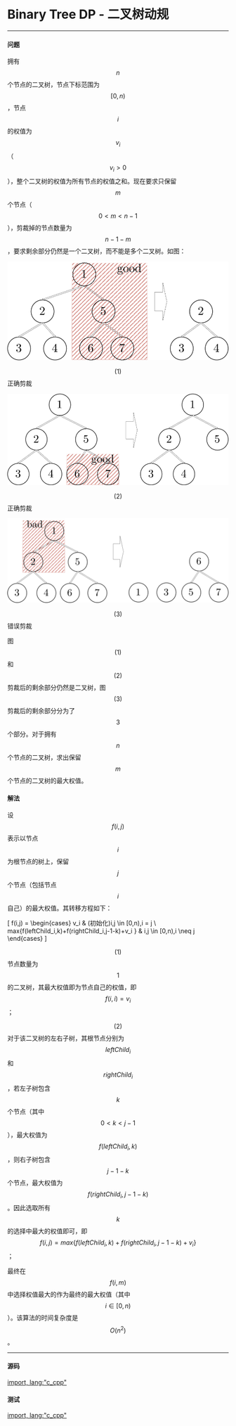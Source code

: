 # Binary Tree DP - 二叉树动规

--------

#### 问题

拥有$$ n $$个节点的二叉树，节点下标范围为$$ [0,n) $$，节点$$ i $$的权值为$$ v_i $$（$$ v_i \gt 0 $$），整个二叉树的权值为所有节点的权值之和。现在要求只保留$$ m $$个节点（$$ 0 \lt m \lt n-1 $$），剪裁掉的节点数量为$$ n-1-m $$，要求剩余部分仍然是一个二叉树，而不能是多个二叉树。如图：

![BinaryTreeDP1.svg](../res/BinaryTreeDP1.svg)

$$ (1) $$ 正确剪裁

![BinaryTreeDP2.svg](../res/BinaryTreeDP2.svg)

$$ (2) $$ 正确剪裁

![BinaryTreeDP3.svg](../res/BinaryTreeDP3.svg)

$$ (3) $$ 错误剪裁

图$$ (1) $$和$$ (2) $$剪裁后的剩余部分仍然是二叉树，图$$ (3) $$剪裁后的剩余部分分为了$$ 3 $$个部分。对于拥有$$ n $$个节点的二叉树，求出保留$$ m $$个节点的二叉树的最大权值。

#### 解法

设$$ f(i,j) $$表示以节点$$ i $$为根节点的树上，保留$$ j $$个节点（包括节点$$ i $$自己）的最大权值。其转移方程如下：

\[
f(i,j) =
\begin{cases}
v_i & (初始化)i,j \in [0,n),i = j \\
max⁡\{f(leftChild_i,k)+f(rightChild_i,j-1-k)+v_i \} & i,j \in [0,n),i \neq j
\end{cases}
\]

$$ (1) $$ 节点数量为$$ 1 $$的二叉树，其最大权值即为节点自己的权值，即$$ f(i,i) = v_i $$；

$$ (2) $$ 对于该二叉树的左右子树，其根节点分别为$$ leftChild_i $$和$$ rightChild_i $$，若左子树包含$$ k $$个节点（其中$$ 0 \lt k \lt j-1 $$），最大权值为$$ f(leftChild_i,k) $$，则右子树包含$$ j-1-k $$个节点，最大权值为$$ f(rightChild_i,j-1-k) $$。因此选取所有$$ k $$的选择中最大的权值即可，即$$ f(i,j) = max⁡\{f(leftChild_i,k)+f(rightChild_i,j-1-k)+v_i \} $$；

最终在$$ f(i,m) $$中选择权值最大的作为最终的最大权值（其中$$ i \in [0,n) $$）。该算法的时间复杂度是$$ O(n^2) $$。

--------

#### 源码

[import, lang:"c_cpp"](../../../src/DynamicProgramming/TreeDP/BinaryTreeDP.hpp)

#### 测试

[import, lang:"c_cpp"](../../../src/DynamicProgramming/TreeDP/BinaryTreeDP.cpp)
